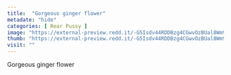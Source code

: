 ```yaml
---
title:  "Gorgeous ginger flower"
metadate: "hide"
categories: [ Rear Pussy ]
image: "https://external-preview.redd.it/-G5Isdv44RDDBzg4CGwvOzBUal8Wm9ZfSFY3MMiAJuY.png?auto=webp&s=c5a16260644a924cddf8a877e2a9d0825a8df619"
thumb: "https://external-preview.redd.it/-G5Isdv44RDDBzg4CGwvOzBUal8Wm9ZfSFY3MMiAJuY.png?width=640&crop=smart&auto=webp&s=a51aaa49a1bc33f845b361d668aecfd97ad9f73e"
visit: ""
---
```

Gorgeous ginger flower
